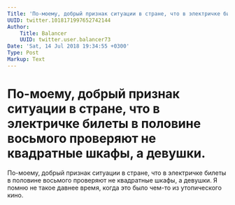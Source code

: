 ```yaml
---
Title: 'По-моему, добрый признак ситуации в стране, что в электричке билеты в половине восьмого проверяют не квадратные шкафы, а девушки.'
UUID: twitter.1018171997652742144
Author:
    Title: Balancer
    UUID: twitter.user.balancer73
Date: 'Sat, 14 Jul 2018 19:34:55 +0300'
Type: Post
Markup: Text
---
```


# По-моему, добрый признак ситуации в стране, что в электричке билеты в половине восьмого проверяют не квадратные шкафы, а девушки.

По-моему, добрый признак ситуации в стране, что в электричке
билеты в половине восьмого проверяют не квадратные шкафы, а
девушки. Я помню не такое давнее время, когда это было
чем-то из утопического кино.